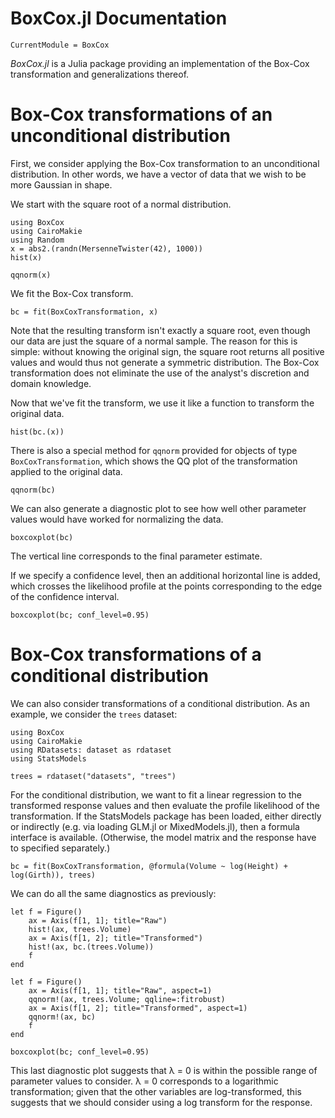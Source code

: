 # BoxCox.jl Documentation

```@meta
CurrentModule = BoxCox
```

*BoxCox.jl* is a Julia package providing an implementation of the Box-Cox transformation and generalizations thereof.


# Box-Cox transformations of an unconditional distribution

First, we consider applying the Box-Cox transformation to an unconditional distribution.
In other words, we have a vector of data that we wish to be more Gaussian in shape.

We start with the square root of a normal distribution.

```@example Unconditional
using BoxCox
using CairoMakie
using Random
x = abs2.(randn(MersenneTwister(42), 1000))
hist(x)
```

```@example Unconditional
qqnorm(x)
```

We fit the Box-Cox transform.
```@example Unconditional
bc = fit(BoxCoxTransformation, x)
```

Note that the resulting transform isn't exactly a square root, even though our data are just the square of a normal sample. The reason for this is simple: without knowing the original sign, the square root returns all positive values and would thus not generate a symmetric distribution. The Box-Cox transformation does not eliminate the use of the analyst's discretion and domain knowledge.

Now that we've fit the transform, we use it like a function to transform the original data.

```@example Unconditional
hist(bc.(x))
```

There is also a special method for `qqnorm` provided for objects of type `BoxCoxTransformation`, which shows the QQ plot of the transformation applied to the original data.

```@example Unconditional
qqnorm(bc)
```

We can also generate a diagnostic plot to see how well other parameter values would have worked for normalizing the data.

```@example Unconditional
boxcoxplot(bc)
```

The vertical line corresponds to the final parameter estimate. 

If we specify a confidence level, then an additional horizontal line is added, which crosses the likelihood profile at the points corresponding to the edge of the confidence interval.

```@example Unconditional
boxcoxplot(bc; conf_level=0.95)
```

# Box-Cox transformations of a conditional distribution

We can also consider transformations of a conditional distribution.
As an example, we consider the `trees` dataset:

```@example Conditional
using BoxCox
using CairoMakie
using RDatasets: dataset as rdataset
using StatsModels

trees = rdataset("datasets", "trees")
```

For the conditional distribution, we want to fit a linear regression to the transformed response values and then evaluate the profile likelihood of the transformation. If the StatsModels package has been loaded, either directly or indirectly (e.g. via loading GLM.jl or MixedModels.jl), then a formula interface is available. (Otherwise, the model matrix and the response have to specified separately.)

```@example Conditional
bc = fit(BoxCoxTransformation, @formula(Volume ~ log(Height) + log(Girth)), trees)
```

We can do all the same diagnostics as previously:

```@example Conditional
let f = Figure()
    ax = Axis(f[1, 1]; title="Raw")
    hist!(ax, trees.Volume)
    ax = Axis(f[1, 2]; title="Transformed")
    hist!(ax, bc.(trees.Volume))
    f
end
```

```@example Conditional
let f = Figure()
    ax = Axis(f[1, 1]; title="Raw", aspect=1)
    qqnorm!(ax, trees.Volume; qqline=:fitrobust)
    ax = Axis(f[1, 2]; title="Transformed", aspect=1)
    qqnorm!(ax, bc)
    f
end
```

```@example Conditional
boxcoxplot(bc; conf_level=0.95)
```

This last diagnostic plot suggests that λ = 0 is within the possible range of parameter values to consider.  λ = 0 corresponds to a logarithmic transformation; given that the other variables are log-transformed, this suggests that we should consider using a log transform for the response.
